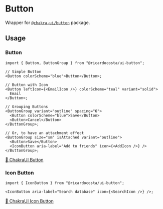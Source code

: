 # Button

Wrapper for [`@chakra-ui/button`](https://github.com/chakra-ui/chakra-ui/tree/main/packages/components/button) package.

## Usage

### Button

```tsx
import { Button, ButtonGroup } from "@ricardocosta/ui-button";

// Simple Button
<Button colorScheme="blue">Button</Button>;

// Button with Icon
<Button leftIcon={<EmailIcon />} colorScheme="teal" variant="solid">
  Email
</Button>;

// Grouping Buttons
<ButtonGroup variant="outline" spacing="6">
  <Button colorScheme="blue">Save</Button>
  <Button>Cancel</Button>
</ButtonGroup>;

// Or, to have an attachment effect
<ButtonGroup size="sm" isAttached variant="outline">
  <Button>Save</Button>
  <IconButton aria-label="Add to friends" icon={<AddIcon />} />
</ButtonGroup>;
```

[🔗 ChakraUI Button](https://chakra-ui.com/docs/components/button)

### Icon Button

```tsx
import { IconButton } from "@ricardocosta/ui-button";

<IconButton aria-label="Search database" icon={<SearchIcon />} />;
```

[🔗 ChakraUI Icon Button](https://chakra-ui.com/docs/components/icon-button)
